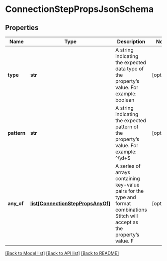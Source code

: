# ConnectionStepPropsJsonSchema

## Properties
Name | Type | Description | Notes
------------ | ------------- | ------------- | -------------
**type** | **str** | A string indicating the expected data type of the property’s value. For example: boolean  | [optional] 
**pattern** | **str** | A string indicating the expected pattern of the property’s value. For example: ^\\\\d+$  | [optional] 
**any_of** | [**list[ConnectionStepPropsAnyOf]**](ConnectionStepPropsAnyOf.md) | A series of arrays containing key-value pairs for the type and format combinations Stitch will accept as the property’s value. F  | [optional] 

[[Back to Model list]](../README.md#documentation-for-models) [[Back to API list]](../README.md#documentation-for-api-endpoints) [[Back to README]](../README.md)


